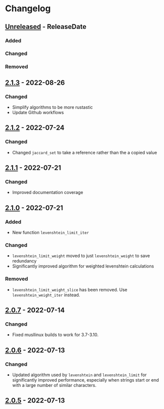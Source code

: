 # Changelog

<!-- next-header -->

## [Unreleased] - ReleaseDate

### Added

### Changed

### Removed



## [2.1.3] - 2022-08-26

### Changed

- Simplify algorithms to be more rustastic
- Update Github workflows



## [2.1.2] - 2022-07-24

### Changed

- Changed `jaccard_set` to take a reference rather than the a copied value



## [2.1.1] - 2022-07-21

### Changed

- Improved documentation coverage



## [2.1.0] - 2022-07-21

### Added

- New function `levenshtein_limit_iter`

### Changed

- `levenshtein_limit_weight` moved to just `levenshtein_weight` to save
  redundancy
- Significantly improved algorithm for weighted levenshtein calculations

### Removed

- `levenshtein_limit_weight_slice` has been removed. Use
  `levenshtein_weight_iter` instead.


## [2.0.7] - 2022-07-14

### Changed

- Fixed musllinux builds to work for 3.7-3.10.


## [2.0.6] - 2022-07-13

<!-- ### Added -->

### Changed

- Updated algorithm used by `levenshtein` and `levenshtein_limit` for
  significantly improved performance, especially when strings start or end with
  a large number of similar characters.


## [2.0.5] - 2022-07-13

<!-- next-url -->
[Unreleased]: https://github.com/pluots/stringmetrics/compare/v2.1.3...HEAD
[2.1.3]: https://github.com/pluots/stringmetrics/compare/v2.1.2...v2.1.3
[2.1.2]: https://github.com/pluots/stringmetrics/compare/v2.1.1...v2.1.2
[2.1.1]: https://github.com/pluots/stringmetrics/compare/v2.1.0...v2.1.1
[2.1.0]: https://github.com/pluots/stringmetrics/compare/v2.0.7...v2.1.0
[2.0.7]: https://github.com/pluots/stringmetrics/compare/v2.0.6...v2.0.7
[2.0.6]: https://github.com/pluots/stringmetrics/compare/v2.0.5...v2.0.6
[2.0.5]: https://github.com/pluots/stringmetrics/compare/v2.0.4...v2.0.5
